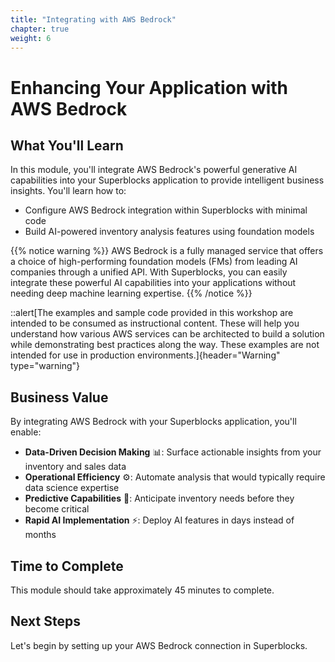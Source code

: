 ```yaml
---
title: "Integrating with AWS Bedrock"
chapter: true
weight: 6
---
```


# Enhancing Your Application with AWS Bedrock

## What You'll Learn

In this module, you'll integrate AWS Bedrock's powerful generative AI capabilities into your Superblocks application to provide intelligent business insights. You'll learn how to:

- Configure AWS Bedrock integration within Superblocks with minimal code
- Build AI-powered inventory analysis features using foundation models

{{% notice warning %}}
AWS Bedrock is a fully managed service that offers a choice of high-performing foundation models (FMs) from leading AI companies through a unified API. With Superblocks, you can easily integrate these powerful AI capabilities into your applications without needing deep machine learning expertise.
{{% /notice %}}

::alert[The examples and sample code provided in this workshop are intended to be consumed as instructional content. These will help you understand how various AWS services can be architected to build a solution while demonstrating best practices along the way. These examples are not intended for use in production environments.]{header="Warning" type="warning"}

## Business Value

By integrating AWS Bedrock with your Superblocks application, you'll enable:

- **Data-Driven Decision Making** 📊: Surface actionable insights from your inventory and sales data
- **Operational Efficiency** ⚙️: Automate analysis that would typically require data science expertise
- **Predictive Capabilities** 🔮: Anticipate inventory needs before they become critical
- **Rapid AI Implementation** ⚡: Deploy AI features in days instead of months

## Time to Complete

This module should take approximately 45 minutes to complete.

## Next Steps

Let's begin by setting up your AWS Bedrock connection in Superblocks.
